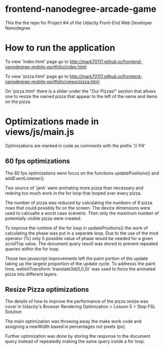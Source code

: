 frontend-nanodegree-arcade-game
===============================

This the the repo for Project #4 of the Udacity Front-End Web Developer Nanodegree

# How to run the application

To view 'index.html' page go to 
http://mark70117.github.io/frontend-nanodegree-mobile-portfolio/index.html

To view 'pizza.html' page go to 
http://mark70117.github.io/frontend-nanodegree-mobile-portfolio/views/pizza.html

On 'pizza.html' there is a slider under the "Our Pizzas!" section that allows one to resize the
named pizza that appear to the left of the name and items on the pizza.

# Optimizations made in views/js/main.js

Optimizations are marked in code as comments with the prefix  '// P4'

## 60 fps optimizations

The 60 fps optimizations were focus on the functions updatePositions() and addEventListener().

Two source of 'jank' were animating more pizza than necessary and redoing too much work in the
for loop that looped over every pizza.

The number of pizza was reduced by calculating the numbero of 8 pizza rows that could 
possibly fix on the screen.  The device dimensions were used to calcualte a worst case
scenerio.  Then only the maximum number of potentially visible pizza were created. 

To improve the runtime of the for loop in updatePositions() the work of calculating the
phase was put in a seperate loop.  Due to the use of the mod operator (%) only 5 possible
value of phase would be needed for a given scrollTop value.  The document query result
was stored to prevent repeated queries within the for loop.

Those two javascript improvements left the paint portion of the update taking up the
largest proportion of the update cycle.  To addresss the paint time, webkitTransform
'translate3d(0,0,0)' was used to force the animated pizza into different layers.

## Resize Pizza optimizations

The details of how to improve the performance of the pizza resize was cover in Udacity's
Browser Rendering Optimization > Lesson 5 > Stop FSL Solution

The main optimization was throwing away the make work code and assigning a newWidth based 
in percentages not pixels (px).  

Further optimization was done by storing the response to the document query instead of
repeatedly making the same query inside a for loop.



